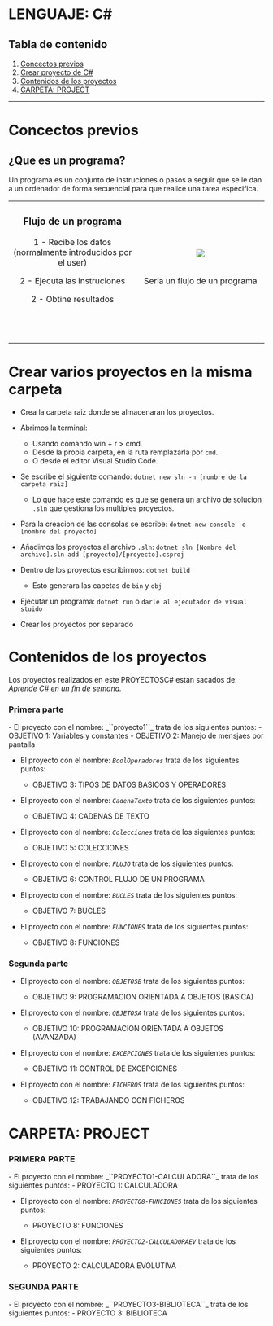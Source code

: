 # LENGUAJE: C#

## Tabla de contenido
1. [Concectos previos](#concectos-previos)  
2. [Crear proyecto de C#](#crear-proyecto-en-c)
3. [Contenidos de los proyectos](#contenidos-de-los-proyectos)
4. [CARPETA: PROJECT](#carpeta-project)
----
# Concectos previos

## ¿Que es un programa?
Un programa es un conjunto de instruciones o pasos a seguir que se le dan a un ordenador de forma secuencial para que realice una tarea especifica.

<table align="center">
  <tr border="none">
  <td width="50%" align="center">
  <h3>Flujo de un programa</h3>
  <p>1 - Recibe los datos (normalmente introducidos por el user)</p>
  <p>2 - Ejecuta las instruciones </p>
  <p>2 - Obtine resultados </p>
  
  <br></br>
  <!-- Imagen Natsu -->
  <td width="50%" align="center">
  <img  align="center"  src="https://www.areatecnologia.com/informatica/imagenes/flujo-cocinar-huevo.jpg"/>
  <br></br>
  <p>Seria un flujo de un programa</p>
  </td>
  </tr>

  </table>


# Crear varios proyectos en la misma carpeta
- Crea la carpeta raiz donde se almacenaran los proyectos.
- Abrimos la terminal:
    - Usando comando win + r > cmd.
    - Desde la propia carpeta, en la ruta remplazarla por ``cmd``.
    - O desde el editor Visual Studio Code.
- Se escribe el siguiente comando: ``dotnet new sln -n [nombre de la carpeta raiz]`` 
    - Lo que hace este comando es que se genera un archivo de solucion ``.sln`` que gestiona los multiples proyectos.
- Para la creacion de las consolas se escribe: ``dotnet new console -o [nombre del proyecto]``
- Añadimos los proyectos al archivo ``.sln``: ``dotnet sln [Nombre del archivo].sln add [proyecto]/[proyecto].csproj``
- Dentro de los proyectos escribirmos: ``dotnet build`` 
    - Esto generara las capetas de ``bin`` y ``obj``
- Ejecutar un programa: ``dotnet run`` o ``darle al ejecutador de visual stuido``

- Crear los proyectos por separado

# Contenidos de los proyectos
Los proyectos realizados en este PROYECTOSC# estan sacados de: _Aprende C# en un fin de semana._
<h3>Primera parte</h3>
- El proyecto con el nombre: _``proyecto1``_ trata de los siguientes puntos: 
    - OBJETIVO 1: Variables y constantes
    - OBJETIVO 2: Manejo de mensjaes por pantalla

- El proyecto con el nombre: _``BoolOperadores``_ trata de los siguientes puntos: 
    - OBJETIVO 3: TIPOS DE DATOS BASICOS Y OPERADORES

- El proyecto con el nombre: _``CadenaTexto``_ trata de los siguientes puntos: 
    - OBJETIVO 4: CADENAS DE TEXTO

- El proyecto con el nombre: _``Colecciones``_ trata de los siguientes puntos: 
    - OBJETIVO 5: COLECCIONES

- El proyecto con el nombre: _``FLUJO``_ trata de los siguientes puntos: 
    - OBJETIVO 6: CONTROL FLUJO DE UN PROGRAMA

- El proyecto con el nombre: _``BUCLES``_ trata de los siguientes puntos: 
    - OBJETIVO 7: BUCLES

- El proyecto con el nombre: _``FUNCIONES``_ trata de los siguientes puntos: 
    - OBJETIVO 8: FUNCIONES

<h3>Segunda parte</h3>

- El proyecto con el nombre: _``OBJETOSB``_ trata de los siguientes puntos: 
    - OBJETIVO 9: PROGRAMACION ORIENTADA A OBJETOS (BASICA)

- El proyecto con el nombre: _``OBJETOSA``_ trata de los siguientes puntos: 
    - OBJETIVO 10: PROGRAMACION ORIENTADA A OBJETOS (AVANZADA)

- El proyecto con el nombre: _``EXCEPCIONES``_ trata de los siguientes puntos: 
    - OBJETIVO 11: CONTROL DE EXCEPCIONES

- El proyecto con el nombre: _``FICHEROS``_ trata de los siguientes puntos: 
    - OBJETIVO 12: TRABAJANDO CON FICHEROS




# CARPETA: PROJECT
<h3>PRIMERA PARTE</h3>
- El proyecto con el nombre: _``PROYECTO1-CALCULADORA``_ trata de los siguientes puntos: 
    - PROYECTO 1: CALCULADORA

- El proyecto con el nombre: _``PROYECTO8-FUNCIONES``_ trata de los siguientes puntos: 
    - PROYECTO 8: FUNCIONES

- El proyecto con el nombre: _``PROYECTO2-CALCULADORAEV``_ trata de los siguientes puntos: 
    - PROYECTO 2: CALCULADORA EVOLUTIVA

<h3>SEGUNDA PARTE</h3>
- El proyecto con el nombre: _``PROYECTO3-BIBLIOTECA``_ trata de los siguientes puntos: 
    - PROYECTO 3: BIBLIOTECA